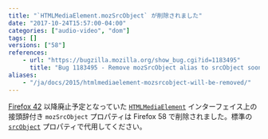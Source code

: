 ```yaml
---
title: "`HTMLMediaElement.mozSrcObject` が削除されました"
date: "2017-10-24T15:57:00-04:00"
categories: ["audio-video", "dom"]
tags: []
versions: ["58"]
references:
    - url: "https://bugzilla.mozilla.org/show_bug.cgi?id=1183495"
      title: "Bug 1183495 - Remove mozSrcObject alias to srcObject soon"
aliases:
    - "/ja/docs/2015/htmlmediaelement-mozsrcobject-will-be-removed/"
---
```

[Firefox 42](https://www.fxsitecompat.com/ja/docs/2015/htmlmediaelement-srcobject-has-been-unprefixed/) 以降廃止予定となっていた [`HTMLMediaElement`](https://developer.mozilla.org/docs/Web/API/HTMLMediaElement) インターフェイス上の接頭辞付き `mozSrcObject` プロパティは Firefox 58 で削除されました。標準の [`srcObject`](https://developer.mozilla.org/docs/Web/API/HTMLMediaElement/srcObject) プロパティで代用してください。
